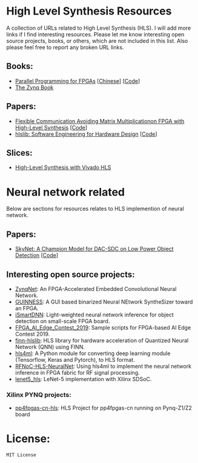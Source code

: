 # High Level Synthesis Resources
A collection of URLs related to High Level Synthesis (HLS). I will add more links if I find interesting resources. Please let me know interesting open source projects, books, or others, which are not included in this list. Also please feel free to report any broken URL links.

## Books:
- [Parallel Programming for FPGAs](https://arxiv.org/abs/1805.03648) [[Chinese](https://github.com/xupsh/pp4fpgas-cn)] [[Code](https://github.com/KastnerRG/pp4fpgas)]
- [The Zynq Book](http://www.zynqbook.com/)

## Papers:
- [Flexible Communication Avoiding Matrix Multiplicationon FPGA with High-Level Synthesis](https://spcl.inf.ethz.ch/Publications/.pdf/gemm-fpga.pdf) [[Code](https://github.com/spcl/gemm_hls)]
- [hlslib: Software Engineering for Hardware Design](https://arxiv.org/pdf/1910.04436.pdf) [[Code](https://github.com/definelicht/hlslib)]

## Slices:
- [High-Level Synthesis with Vivado HLS](http://home.mit.bme.hu/~szanto/education/vimima15/heterogen_xilinx_hls.pdf)

# Neural network related
Below are sections for resources relates to HLS implemention of neural network.

## Papers:
- [SkyNet: A Champion Model for DAC-SDC on Low Power Object Detection](https://arxiv.org/pdf/1906.10327.pdf) [[Code](https://github.com/TomG008/SkyNet)]

## Interesting open source projects:
- [ZynqNet](https://github.com/dgschwend/zynqnet): An FPGA-Accelerated Embedded Convolutional Neural Network.
- [GUINNESS](https://github.com/HirokiNakahara/GUINNESS): A GUI based binarized Neural NEtwork SyntheSizer toward an FPGA.
- [iSmartDNN](https://github.com/onioncc/iSmartDNN): Light-weighted neural network inference for object detection on small-scale FPGA board.
- [FPGA_AI_Edge_Contest_2019](https://github.com/HirokiNakahara/FPGA_AI_Edge_Contest_2019): Sample scripts for FPGA-based AI Edge Contest 2019.
- [finn-hlslib](https://github.com/Xilinx/finn-hlslib): HLS library for hardware acceleration of Quantized Neural Network (QNN) using FINN.
- [hls4ml](https://github.com/hls-fpga-machine-learning/hls4ml): A Python module for converting deep learning module (Tensorflow, Keras and Pytorch), to HLS format.
- [RFNoC-HLS-NeuralNet](https://github.com/Xilinx/RFNoC-HLS-NeuralNet): Using hls4ml to implement the neural network inference in FPGA fabric for RF signal processing.
- [lenet5_hls](https://github.com/changwoolee/lenet5_hls): LeNet-5 implementation with Xilinx SDSoC.

### Xilinx PYNQ projects:
- [pp4fpgas-cn-hls](https://github.com/xupsh/pp4fpgas-cn-hls): HLS Project for pp4fpgas-cn running on Pynq-Z1/Z2 board

# License:
```
MIT License
```

